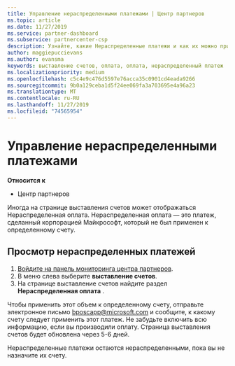 ```yaml
---
title: Управление нераспределенными платежами | Центр партнеров
ms.topic: article
ms.date: 11/27/2019
ms.service: partner-dashboard
ms.subservice: partnercenter-csp
description: Узнайте, какие Нераспределенные платежи и как их можно применить к счетам.
author: maggiepuccievans
ms.author: evansma
keywords: выставление счетов, оплата, оплата, нераспределенный платеж
ms.localizationpriority: medium
ms.openlocfilehash: c5c4e9c476d5597e76acca35c0901cd4eada9266
ms.sourcegitcommit: 9b0a129ceba1d5f24ee069fa3a703695e4a96a23
ms.translationtype: MT
ms.contentlocale: ru-RU
ms.lasthandoff: 11/27/2019
ms.locfileid: "74565954"
---
```

# <a name="manage-unallocated-payments"></a>Управление нераспределенными платежами

**Относится к**

- Центр партнеров

Иногда на странице выставления счетов может отображаться Нераспределенная оплата. Нераспределенная оплата — это платеж, сделанный корпорацией Майкрософт, который не был применен к определенному счету.

## <a name="to-view-your-unallocated-payments"></a>Просмотр нераспределенных платежей

1.  [Войдите на панель мониторинга центра партнеров](https://partner.microsoft.com/en-us/dashboard/home).
2.  В меню слева выберите **выставление счетов**.
3.  На странице выставление счетов найдите раздел **Нераспределенная оплата** . 

Чтобы применить этот объем к определенному счету, отправьте электронное письмо bposcapp@microsoft.com и сообщите, к какому счету следует применить этот платеж. Не забудьте включить всю информацию, если вы производили оплату. Страница выставления счетов будет обновлена через 5-6 дней. 

Нераспределенные платежи остаются нераспределенными, пока вы не назначите их счету. 

